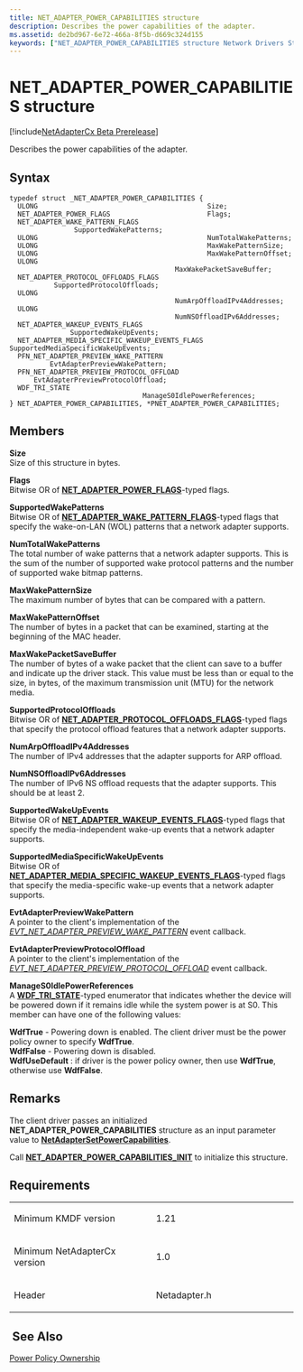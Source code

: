 ```yaml
---
title: NET_ADAPTER_POWER_CAPABILITIES structure
description: Describes the power capabilities of the adapter.
ms.assetid: de2bd967-6e72-466a-8f5b-d669c324d155
keywords: ["NET_ADAPTER_POWER_CAPABILITIES structure Network Drivers Starting with Windows Vista", "PNET_ADAPTER_POWER_CAPABILITIES structure pointer Network Drivers Starting with Windows Vista"]
---
```


# NET\_ADAPTER\_POWER\_CAPABILITIES structure


[!include[NetAdapterCx Beta Prerelease](../netcx-beta-prerelease.md)]

Describes the power capabilities of the adapter.

Syntax
------

```ManagedCPlusPlus
typedef struct _NET_ADAPTER_POWER_CAPABILITIES {
  ULONG                                          Size;
  NET_ADAPTER_POWER_FLAGS                        Flags;
  NET_ADAPTER_WAKE_PATTERN_FLAGS                 SupportedWakePatterns;
  ULONG                                          NumTotalWakePatterns;
  ULONG                                          MaxWakePatternSize;
  ULONG                                          MaxWakePatternOffset;
  ULONG                                          MaxWakePacketSaveBuffer;
  NET_ADAPTER_PROTOCOL_OFFLOADS_FLAGS            SupportedProtocolOffloads;
  ULONG                                          NumArpOffloadIPv4Addresses;
  ULONG                                          NumNSOffloadIPv6Addresses;
  NET_ADAPTER_WAKEUP_EVENTS_FLAGS                SupportedWakeUpEvents;
  NET_ADAPTER_MEDIA_SPECIFIC_WAKEUP_EVENTS_FLAGS SupportedMediaSpecificWakeUpEvents;
  PFN_NET_ADAPTER_PREVIEW_WAKE_PATTERN           EvtAdapterPreviewWakePattern;
  PFN_NET_ADAPTER_PREVIEW_PROTOCOL_OFFLOAD       EvtAdapterPreviewProtocolOffload;
  WDF_TRI_STATE                                  ManageS0IdlePowerReferences;
} NET_ADAPTER_POWER_CAPABILITIES, *PNET_ADAPTER_POWER_CAPABILITIES;
```

Members
-------

**Size**  
Size of this structure in bytes.

**Flags**  
Bitwise OR of [**NET\_ADAPTER\_POWER\_FLAGS**](net-adapter-power-flags.md)-typed flags.

**SupportedWakePatterns**  
Bitwise OR of [**NET\_ADAPTER\_WAKE\_PATTERN\_FLAGS**](net-adapter-wake-pattern-flags.md)-typed flags that specify the wake-on-LAN (WOL) patterns that a network adapter supports.

**NumTotalWakePatterns**  
The total number of wake patterns that a network adapter supports. This is the sum of the number of supported wake protocol patterns and the number of supported wake bitmap patterns.

**MaxWakePatternSize**  
The maximum number of bytes that can be compared with a pattern.

**MaxWakePatternOffset**  
The number of bytes in a packet that can be examined, starting at the beginning of the MAC header.

**MaxWakePacketSaveBuffer**  
The number of bytes of a wake packet that the client can save to a buffer and indicate up the driver stack. This value must be less than or equal to the size, in bytes, of the maximum transmission unit (MTU) for the network media.

**SupportedProtocolOffloads**  
Bitwise OR of [**NET\_ADAPTER\_PROTOCOL\_OFFLOADS\_FLAGS**](net-adapter-protocol-offloads-flags.md)-typed flags that specify the protocol offload features that a network adapter supports.

**NumArpOffloadIPv4Addresses**  
The number of IPv4 addresses that the adapter supports for ARP offload.

**NumNSOffloadIPv6Addresses**  
The number of IPv6 NS offload requests that the adapter supports. This should be at least 2.

**SupportedWakeUpEvents**  
Bitwise OR of [**NET\_ADAPTER\_WAKEUP\_EVENTS\_FLAGS**](net-adapter-wakeup-events-flags.md)-typed flags that specify the media-independent wake-up events that a network adapter supports.

**SupportedMediaSpecificWakeUpEvents**  
Bitwise OR of [**NET\_ADAPTER\_MEDIA\_SPECIFIC\_WAKEUP\_EVENTS\_FLAGS**](net-adapter-media-specific-wakeup-events-flags.md)-typed flags that specify the media-specific wake-up events that a network adapter supports.

**EvtAdapterPreviewWakePattern**  
A pointer to the client's implementation of the [*EVT\_NET\_ADAPTER\_PREVIEW\_WAKE\_PATTERN*](evt-net-adapter-preview-wake-pattern.md) event callback.

**EvtAdapterPreviewProtocolOffload**  
A pointer to the client's implementation of the [*EVT\_NET\_ADAPTER\_PREVIEW\_PROTOCOL\_OFFLOAD*](evt-net-adapter-preview-protocol-offload.md) event callback.

**ManageS0IdlePowerReferences**  
A [**WDF_TRI_STATE**](https://msdn.microsoft.com/library/windows/hardware/ff552533)-typed enumerator that indicates whether the device will be powered down if it remains idle while the system power is at S0. This member can have one of the following values:

**WdfTrue** - Powering down is enabled. The client driver must be the power policy owner to specify **WdfTrue**.  
**WdfFalse** - Powering down is disabled.  
**WdfUseDefault** : if driver is the power policy owner, then use **WdfTrue**, otherwise use **WdfFalse**.

Remarks
-------

The client driver passes an initialized **NET\_ADAPTER\_POWER\_CAPABILITIES** structure as an input parameter value to [**NetAdapterSetPowerCapabilities**](netadaptersetpowercapabilities.md).

Call [**NET\_ADAPTER\_POWER\_CAPABILITIES\_INIT**](net-adapter-power-capabilities-init.md) to initialize this structure.

Requirements
------------

<table>
<colgroup>
<col width="50%" />
<col width="50%" />
</colgroup>
<tbody>
<tr class="odd">
<td align="left"><p>Minimum KMDF version</p></td>
<td align="left"><p>1.21</p></td>
</tr>
<tr class="even">
<td align="left"><p>Minimum NetAdapterCx version</p></td>
<td align="left"><p>1.0</p></td>
</tr>
<tr class="odd">
<td align="left"><p>Header</p></td>
<td align="left">Netadapter.h</td>
</tr>
</tbody>
</table>

 See Also
----
[Power Policy Ownership](../wdf/power-policy-ownership.md)


 





